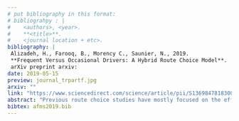 ```yaml
---
# put bibliography in this format:
# bibliograhpy : |
#    <authors>, <year>.
#    **<title>**.
#    <journal location + etc>.
bibliography: |
 Alizadeh, H., Farooq, B., Morency C., Saunier, N., 2019.
 **Frequent Versus Occasional Drivers: A Hybrid Route Choice Model**.
 arXiv preprint arxiv: 
date: 2019-05-15
preview: journal_trpartf.jpg
arxiv: ""
link: "https://www.sciencedirect.com/science/article/pii/S1369847818300780"
abstract: "Previous route choice studies have mostly focused on the effect of observable factors, such as route attributes and socio-economic characteristics, on individuals’ decisions. However, route choice decisions might not be exclusively dependent on these observable variables, but also on latent variables, which cannot be directly observed and measured. Also, the latent behavioral heterogeneity among the population has mostly been ignored by assuming that all the individuals in the sample population have similar attitudes, perceptions, and lifestyles. In this paper, we present a comprehensive framework to explicitly incorporate latent behavioral constructs as well as segment heterogeneity based on a probabilistic segmentation of the population. We apply the proposed framework to compare the route choice behavior of frequent versus occasional drivers. An Integrated Choice and Latent Variable model is used to bring in the role of the underlying behavioral constructs, while a Latent Class model accounts for taste heterogeneity across the two segments of our sample population. An Extended Path-Size Logit model is adopted as the choice model component and a Metropolis-Hastings based algorithm is used to generate route alternatives. Data is collected through a web-based survey designed to collect behavioral data on drivers’ route choices, using psychometric indicators and behavioral questions on respondents’ perceptions and attitudes. Results confirm that the inclusion of latent variables and latent heterogeneity across population segments significantly improve the explanatory power of the choice model, and illustrate how the route choice behavior of frequent car users is different from that of occasional ones."
bibtex: afms2019.bib
---
```

